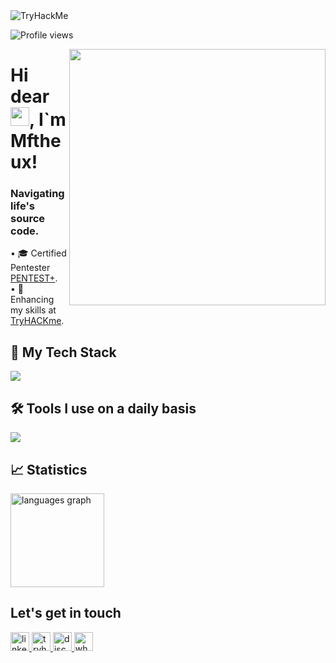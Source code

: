   <img src="https://tryhackme-badges.s3.amazonaws.com/MFerreira.png" alt="TryHackMe">

<p align="left"> <img src="https://komarev.com/ghpvc/?username=SYNKOD3&color=006bed" alt="Profile views" /> </p>
<img src="https://cdn.discordapp.com/attachments/1063112899901530252/1187521401033338880/271839856-3b4607a1-1cc6-41f1-926f-892ae880e7a5.gif?ex=6597307d&is=6584bb7d&hm=50f84cc892856b1a90d2895d9b7a6d4a25053f0a44887224ecda548f0a3aaf54&" min-width="410px" max-width="410px" width="410px" align="right">
<h1 align="left">Hi dear <img src="https://cdn.discordapp.com/attachments/1063112899901530252/1187521782706606192/214644152-52f47eb3-5e31-4f47-8758-05c9468d5596.gif?ex=659730d8&is=6584bbd8&hm=4045f1b221aee556a31ec05b26c0c6f01b6796d9b7eb2385f808fa0aadfca03e&" height="30px">, I`m Mftheux!</h1>

<h3> Navigating life's source code.</h3>

<p align="left">
• 🎓 Certified Pentester <a href="https://www.credly.com/badges/1012fc8a-0747-4cb8-bd90-2613564df63f/">PENTEST+</a>.<BR>
• 🧠 Enhancing my skills at <a href="https://tryhackme.com/p/MFerreira">TryHACKme</a>.<BR>
</p>

## 🚀 My Tech Stack
<p align="left">
  <a href="https://skillicons.dev">
    <img src="https://skillicons.dev/icons?i=html,java,js,py,linux,docker,vscode" />
  </a>
</p> 

## 🛠️ Tools I use on a daily basis
<p align="left">
  <a href="https://skillicons.dev">
    <img src="https://skillicons.dev/icons?i=bash,docker,github,linux,postman,py,wordpress,vscode,raspberrypi,html,java,js,discord" /> 
  </a>
</p> 


## 📈 Statistics

<div align="left">
  <img src="https://github-readme-stats.vercel.app/api/top-langs?username=MTheux&locale=en&hide_title=false&layout=compact&card_width=320&langs_count=5&theme=dark&hide_border=false&order=2" height="150" alt="languages graph"  />
</div>

## Let's get in touch

<div align="left">
  <a href="https://www.linkedin.com/in/matheus-n-40096a150/" target="_blank">
    <img src="https://img.shields.io/static/v1?message=LinkedIn&logo=linkedin&label=&color=0077B5&logoColor=white&labelColor=&style=for-the-badge" height="30" alt="linkedin logo"  />
  </a>
  <a href="https://tryhackme.com/p/MFerreira" target="_blank">
    <img src="https://img.shields.io/static/v1?message=TryHackMe&logo=tryhackme&label=&color=88cc14&logoColor=white&labelColor=&style=for-the-badge" height="30" alt="tryhackme logo"  />
  </a>
  <a href="https://discord.gg/Vp3ZfwpmWp" target="_blank">
    <img src="https://img.shields.io/static/v1?message=Discord&logo=discord&label=&color=7289DA&logoColor=white&labelColor=&style=for-the-badge" height="30" alt="discord logo"  />
  </a>
  <a href="https://api.whatsapp.com/send?phone=5511960226415&text=Ol%C3%A1,%20vim%20atrav%C3%A9s%20do%20seu%20GitHub." target="_blank">
    <img src="https://img.shields.io/static/v1?message=Whatsapp&logo=whatsapp&label=&color=25D366&logoColor=white&labelColor=&style=for-the-badge" height="30" alt="whatsapp logo"  />
  </a>
</div>


<!---
Mftheux/Mftheux is a ✨ special ✨ repository because its `README.md` (this file) appears on your GitHub profile.
You can click the Preview link to take a look at your changes.
--->
